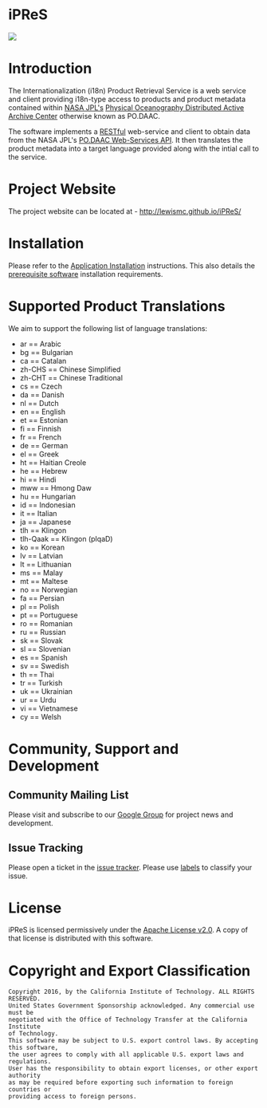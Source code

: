 iPReS
=====

<img src="./logo/iPReS_logo.png" />

# Introduction
The Internationalization (i18n) Product Retrieval Service is a web service and client providing 
i18n-type access to products and product metadata contained within [NASA JPL's](http://www.jpl.nasa.gov/) 
[Physical Oceanography Distributed Active Archive Center](http://podaac.jpl.nasa.gov/) otherwise known as 
PO.DAAC.

The software implements a [RESTful](http://en.wikipedia.org/wiki/Representational_state_transfer) 
web-service and client to obtain data from the NASA JPL's [PO.DAAC Web-Services API](http://podaac.jpl.nasa.gov/ws/index.html). It then translates the product metadata into a target language provided along with the intial call to the service. 

# Project Website
The project website can be located at - http://lewismc.github.io/iPReS/

# Installation 
Please refer to the [Application Installation](https://github.com/lewismc/iPReS/tree/master/app) instructions. This also details the [prerequisite software](https://github.com/lewismc/iPReS/tree/master/app#prerequisites-for-local-development) installation requirements.

# Supported Product Translations
We aim to support the following list of language translations:

 * ar == Arabic
 * bg == Bulgarian
 * ca == Catalan
 * zh-CHS == Chinese Simplified
 * zh-CHT == Chinese Traditional
 * cs == Czech
 * da == Danish
 * nl == Dutch
 * en == English
 * et == Estonian
 * fi == Finnish
 * fr == French
 * de == German
 * el == Greek
 * ht == Haitian Creole
 * he == Hebrew
 * hi == Hindi
 * mww == Hmong Daw
 * hu == Hungarian
 * id == Indonesian
 * it == Italian
 * ja == Japanese
 * tlh == Klingon
 * tlh-Qaak == Klingon (pIqaD)
 * ko == Korean
 * lv == Latvian
 * lt == Lithuanian
 * ms == Malay
 * mt == Maltese
 * no == Norwegian
 * fa == Persian
 * pl == Polish
 * pt == Portuguese
 * ro == Romanian
 * ru == Russian
 * sk == Slovak
 * sl == Slovenian
 * es == Spanish
 * sv == Swedish
 * th == Thai
 * tr == Turkish
 * uk == Ukrainian
 * ur == Urdu
 * vi == Vietnamese
 * cy == Welsh
 
# Community, Support and Development

## Community Mailing List
Please visit and subscribe to our [Google Group](https://groups.google.com/forum/#!forum/ipres-capstone) for project news and development.

## Issue Tracking
Please open a ticket in the [issue tracker](https://github.com/lewismc/iPReS/issues).
Please use [labels](https://help.github.com/articles/applying-labels-to-issues-and-pull-requests/) to
classify your issue.

# License
iPReS is licensed permissively under the [Apache License v2.0](http://www.apache.org/licenses/LICENSE-2.0).
A copy of that license is distributed with this software.

# Copyright and Export Classification
```
Copyright 2016, by the California Institute of Technology. ALL RIGHTS RESERVED.
United States Government Sponsorship acknowledged. Any commercial use must be
negotiated with the Office of Technology Transfer at the California Institute
of Technology.
This software may be subject to U.S. export control laws. By accepting this software,
the user agrees to comply with all applicable U.S. export laws and regulations.
User has the responsibility to obtain export licenses, or other export authority
as may be required before exporting such information to foreign countries or
providing access to foreign persons.
```

